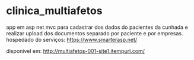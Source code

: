 # clinica_multiafetos

app em asp net mvc para cadastrar dos dados do pacientes da cunhada e realizar upload dos documentos separado por paciente  e por empresas.
hospedado do serviços: https://www.smarterasp.net/

disponível em: http://multiafetos-001-site1.itempurl.com/
